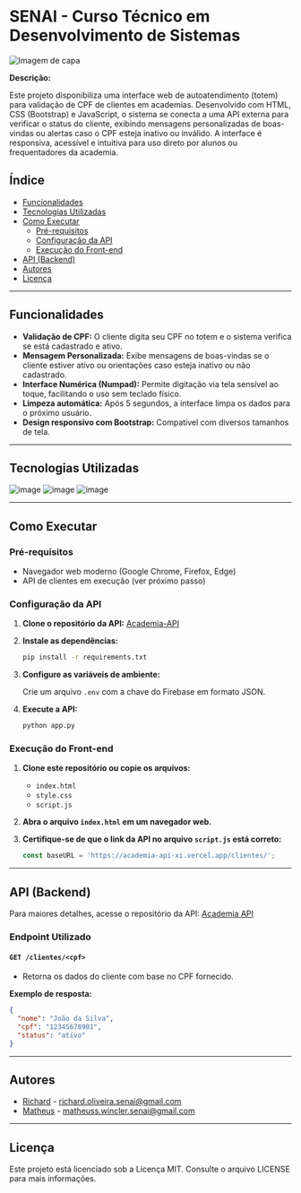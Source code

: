# SENAI - Curso Técnico em Desenvolvimento de Sistemas

![Imagem de capa](/gifs/WR%20FIT-ADM.gif)

**Descrição:**

Este projeto disponibiliza uma interface web de autoatendimento (totem) para validação de CPF de clientes em academias. Desenvolvido com HTML, CSS (Bootstrap) e JavaScript, o sistema se conecta a uma API externa para verificar o status do cliente, exibindo mensagens personalizadas de boas-vindas ou alertas caso o CPF esteja inativo ou inválido. A interface é responsiva, acessível e intuitiva para uso direto por alunos ou frequentadores da academia.

## Índice

- [Funcionalidades](#funcionalidades)
- [Tecnologias Utilizadas](#tecnologias-utilizadas)
- [Como Executar](#como-executar)
  - [Pré-requisitos](#pré-requisitos)
  - [Configuração da API](#configuração-da-api)
  - [Execução do Front-end](#execução-do-front-end)
- [API (Backend)](#api-backend)
- [Autores](#autores)
- [Licença](#licença)

---

## Funcionalidades

- **Validação de CPF:** O cliente digita seu CPF no totem e o sistema verifica se está cadastrado e ativo.
- **Mensagem Personalizada:** Exibe mensagens de boas-vindas se o cliente estiver ativo ou orientações caso esteja inativo ou não cadastrado.
- **Interface Numérica (Numpad):** Permite digitação via tela sensível ao toque, facilitando o uso sem teclado físico.
- **Limpeza automática:** Após 5 segundos, a interface limpa os dados para o próximo usuário.
- **Design responsivo com Bootstrap:** Compatível com diversos tamanhos de tela.

---

## Tecnologias Utilizadas

![image](https://img.shields.io/badge/HTML5-E34F26?style=for-the-badge&logo=html5&logoColor=white)
![image](https://img.shields.io/badge/Bootstrap-563D7C?style=for-the-badge&logo=bootstrap&logoColor=white)
![image](https://img.shields.io/badge/JavaScript-F7DF1E?style=for-the-badge&logo=javascript&logoColor=black)

---

## Como Executar

### Pré-requisitos

- Navegador web moderno (Google Chrome, Firefox, Edge)
- API de clientes em execução (ver próximo passo)

### Configuração da API

1. **Clone o repositório da API:** [Academia-API](https://github.com/Matheus2614/Academia-API.git)
2. **Instale as dependências:**

   ```bash
   pip install -r requirements.txt
   ```

3. **Configure as variáveis de ambiente:**

   Crie um arquivo `.env` com a chave do Firebase em formato JSON.

4. **Execute a API:**

   ```bash
   python app.py
   ```

### Execução do Front-end

1. **Clone este repositório ou copie os arquivos:**
   - `index.html`
   - `style.css`
   - `script.js`

2. **Abra o arquivo `index.html` em um navegador web.**

3. **Certifique-se de que o link da API no arquivo `script.js` está correto:**

   ```js
   const baseURL = 'https://academia-api-xi.vercel.app/clientes/';
   ```

---

## API (Backend)

Para maiores detalhes, acesse o repositório da API: [Academia API](https://github.com/Matheus2614/Academia-API.git)

### Endpoint Utilizado

#### `GET /clientes/<cpf>`

- Retorna os dados do cliente com base no CPF fornecido.

**Exemplo de resposta:**

```json
{
  "nome": "João da Silva",
  "cpf": "12345678901",
  "status": "ativo"
}
```

---

## Autores

- [Richard](https://github.com/Richard15151) - richard.oliveira.senai@gmail.com  
- [Matheus](https://github.com/Matheus2614) - matheuss.wincler.senai@gmail.com

---

## Licença

Este projeto está licenciado sob a Licença MIT. Consulte o arquivo LICENSE para mais informações.